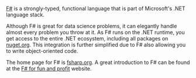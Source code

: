 [F#](http://www.tryfsharp.org/Explore) is a strongly-typed, functional language that is part of Microsoft's .NET language stack.

Although F# is great for data science problems, it can elegantly handle almost every problem you throw at it. As F# runs on the .NET runtime, you get access to the entire .NET ecosystem, including all packages on [nuget.org](https://www.nuget.org/). This integration is further simplified due to F# also allowing you to write object-oriented code.

The home page for F# is [fsharp.org](http://fsharp.org/). A great introduction to F# can be found at the [F# for fun and profit](http://fsharpforfunandprofit.com/) website.
